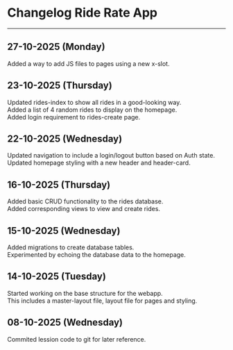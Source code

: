 # Changelog Ride Rate App

---

## 27-10-2025 (Monday)

Added a way to add JS files to pages using a new x-slot.

## 23-10-2025 (Thursday)

Updated rides-index to show all rides in a good-looking way.<br>
Added a list of 4 random rides to display on the homepage.<br>
Added login requirement to rides-create page.

## 22-10-2025 (Wednesday)

Updated navigation to include a login/logout button based on Auth state.<br>
Updated homepage styling with a new header and header-card.

## 16-10-2025 (Thursday)

Added basic CRUD functionality to the rides database.<br>
Added corresponding views to view and create rides.

## 15-10-2025 (Wednesday)

Added migrations to create database tables.<br>
Experimented by echoing the database data to the homepage.

## 14-10-2025 (Tuesday)

Started working on the base structure for the webapp.<br>
This includes a master-layout file, layout file for pages and styling.

## 08-10-2025 (Wednesday)

Commited lession code to git for later reference.
